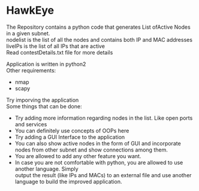 # HawkEye  
The Repository contains a python code that generates List ofActive Nodes in a given subnet.  
nodelist is the list of all the nodes and contains both IP and MAC addresses  
liveIPs is the list of all IPs that are active  
Read contestDetails.txt file for more details   

Application is written in python2  
Other requirements:  
- nmap  
- scapy  

Try imporving the application  
Some things that can be done:  
- Try adding more information regarding nodes in the list. Like open ports and services  
- You can definitely use concepts of OOPs here  
- Try adding a GUI Interface to the application  
- You can also show active nodes in the form of GUI and incorporate nodes from other subnet and show connections among them.  
- You are allowed to add any other feature you want.    
- In case you are not comfortable with python, you are allowed to use another language. Simply  
output the result (like IPs and MACs) to an external file and use another language to build the improved application.
